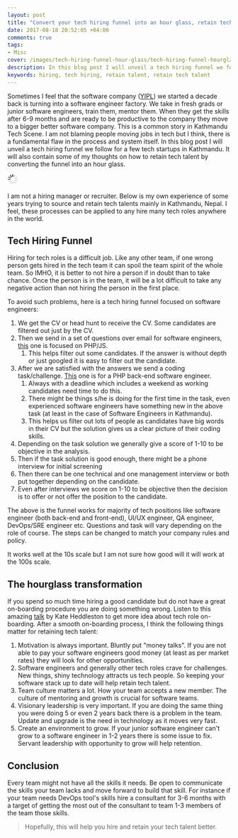 ```yaml
---
layout: post
title: "Convert your tech hiring funnel into an hour glass, retain tech talent"
date: 2017-08-18 20:52:05 +04:00
comments: true
tags:
- Misc
cover: /images/tech-hiring-funnel-hour-glass/tech-hiring-funnel-hourglass.jpg
description: In this blog post I will unveil a tech hiring funnel we follow for a few tech startups. It also contains some of my thoughts on how to retain tech talent by converting the funnel into an hour glass.
keywords: hiring, tech hiring, retain talent, retain tech talent
---
```


Sometimes I feel that the software company ([YIPL](http://younginnovations.com.np/ourstory)) we started a decade back is turning into a software engineer factory. We take in fresh grads or junior software engineers, train them, mentor them. When they get the skills after 6-9 months and are ready to be productive to the company they move to a bigger better software company. This is a common story in Kathmandu Tech Scene. I am not blaming people moving jobs in tech but I think, there is a fundamental flaw in the process and system itself. In this blog post I will unveil a tech hiring funnel we follow for a few tech startups in Kathmandu. It will also contain some of my thoughts on how to retain tech talent by converting the funnel into an hour glass.

<img class="center" src="/images/generic/loading.gif" data-echo="/images/tech-hiring-funnel-hour-glass/tech-hiring-funnel-hourglass.jpg" title="Convert your tech hiring funnel into an hour glass, retain tech talent" alt="Convert your tech hiring funnel into an hour glass, retain tech talent">

<!-- more -->

I am not a hiring manager or recruiter. Below is my own experience of some years trying to source and retain tech talents mainly in Kathmandu, Nepal. I feel, these processes can be applied to any hire many tech roles anywhere in the world.

## Tech Hiring Funnel

Hiring for tech roles is a difficult job. Like any other team, if one wrong person gets hired in the tech team it can spoil the team spirit of the whole team. So IMHO, it is better to not hire a person if in doubt than to take chance. Once the person is in the team, it will be a lot difficult to take any negative action than not hiring the person in the first place.

To avoid such problems, here is a tech hiring funnel focused on   software engineers:

1. We get the CV or head hunt to receive the CV. Some candidates are filtered out just by the CV.
1. Then we send in a set of questions over email for software engineers, [this](http://bit.ly/sw-eng-ques) one is focused on PHP/JS.
    1. This helps filter out some candidates. If the answer is without depth or just googled it is easy to filter out the candidate.
1. After we are satisfied with the answers we send a coding task/challenge. [This](http://bit.ly/sw-eng-task) one is for a PHP back-end software engineer.
    1. Always with a deadline which includes a weekend as working candidates need time to do this.
    1. There might be things s/he is doing for the first time in the task, even experienced software engineers have something new in the above task (at least in the case of Software Engineers in Kathmandu).
    1. This helps us filter out lots of people as candidates have big words in their CV but the solution gives us a clear picture of their coding skills.
1. Depending on the task solution we generally give a score of 1-10 to be objective in the analysis.
1. Then if the task solution is good enough, there might be a phone interview for initial screening
1. Then there can be one technical and one management interview or both put together depending on the candidate.
1. Even after interviews we score on 1-10 to be objective then the decision is to offer or not offer the position to the candidate.

The above is the funnel works for majority of tech positions like software engineer (both back-end and front-end), UI/UX engineer, QA engineer, DevOps/SRE engineer etc. Questions and task will vary depending on the role of course. The steps can be changed to match your company rules and policy.

It works well at the 10s scale but I am not sure how good will it will work at the 100s scale.

## The hourglass transformation

If you spend so much time hiring a good candidate but do not have a great on-boarding procedure you are doing something wrong.  Listen to this amazing [talk](https://www.kateheddleston.com/talk/ef464595-b113-4c1b-9c5b-cc1f3681055c) by Kate Heddleston to get more idea about tech role on-boarding. After a smooth on-boarding process, I think the following things matter for retaining tech talent:

1. Motivation is always important. Bluntly put "money talks". If you are not able to pay your software engineers good money (at least as per market rates) they will look for other opportunities.
1. Software engineers and generally other tech roles crave for challenges. New things, shiny technology attracts us tech people. So keeping your software stack up to date will help retain tech talent.
1. Team culture matters a lot. How your team accepts a new member. The culture of mentoring and growth is crucial for software teams.
1. Visionary leadership is very important. If you are doing the same thing you were doing 5 or even 2 years back there is a problem in the team. Update and upgrade is the need in technology as it moves very fast.
1. Create an environment to grow. If your junior software engineer can't grow to a software engineer in 1-2 years there is some issue to fix. Servant leadership with opportunity to grow will help retention.  

## Conclusion

Every team might not have all the skills it needs. Be open to communicate the skills your team lacks and move forward to build that skill. For instance if your team needs DevOps tool's skills hire a consultant for 3-6 months with a target of getting the most out of the consultant to team 1-3 members of the team those skills.

> Hopefully, this will help you hire and retain your tech talent better.
